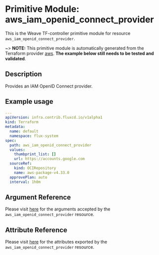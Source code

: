 
# Primitive Module: aws_iam_openid_connect_provider

This is the Weave TF-controller primitive module for resource `aws_iam_openid_connect_provider`.

~> **NOTE:** This primitive module is automatically generated from the Terraform provider [aws](https://registry.terraform.io/providers/hashicorp/aws/latest/docs/resources/iam_openid_connect_provider). **The example below still needs to be tested and validated**.

## Description

Provides an IAM OpenID Connect provider.

## Example usage

```yaml
---
apiVersion: infra.contrib.fluxcd.io/v1alpha1
kind: Terraform
metadata:
  name: default
  namespace: flux-system
spec:
  path: aws_iam_openid_connect_provider
  values:
    thumbprint_list: []
    url: https://accounts.google.com
  sourceRef:
    kind: OCIRepository
    name: aws-package-v4.33.0
  approvePlan: auto
  interval: 1h0m
```

## Argument Reference

Please visit [here](https://registry.terraform.io/providers/hashicorp/aws/4.33.0/docs/resources/iam_openid_connect_provider#argument-reference) for the arguments accepted by the `aws_iam_openid_connect_provider` resource.

## Attribute Reference

Please visit [here](https://registry.terraform.io/providers/hashicorp/aws/4.33.0/docs/resources/iam_openid_connect_provider#attributes-reference) for the attributes exported by the `aws_iam_openid_connect_provider` resource.
